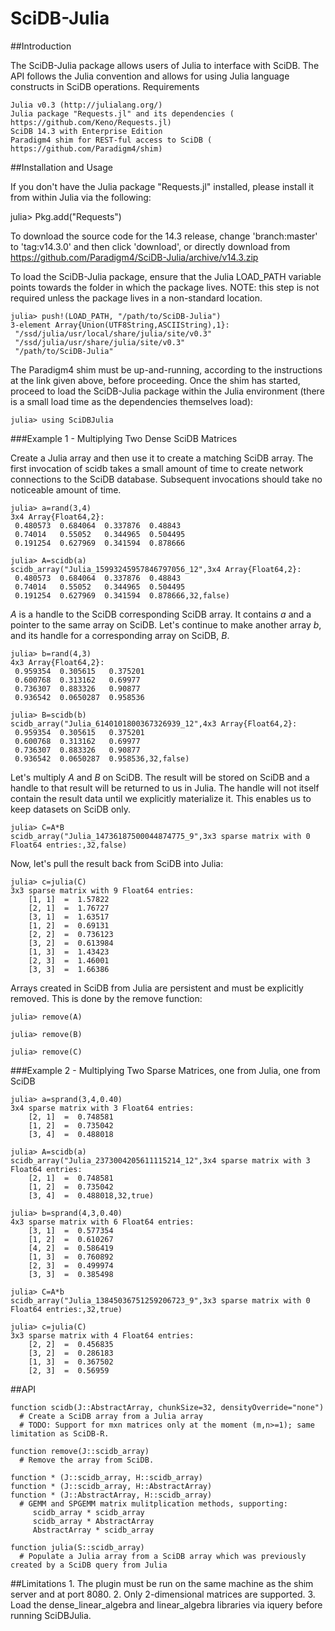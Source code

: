 SciDB-Julia
===========
##Introduction

The SciDB-Julia package allows users of Julia to interface with SciDB. The API follows the Julia convention and allows for using Julia language constructs in SciDB operations.
Requirements

    Julia v0.3 (​http://julialang.org/)
    Julia package "Requests.jl" and its dependencies (​https://github.com/Keno/Requests.jl)
    SciDB 14.3 with Enterprise Edition
    Paradigm4 shim for REST-ful access to SciDB (​https://github.com/Paradigm4/shim)

##Installation and Usage

If you don't have the Julia package "Requests.jl" installed, please install it from within Julia via the following:

   julia> Pkg.add("Requests")

To download the source code for the 14.3 release, change 'branch:master' to 'tag:v14.3.0' and then click 'download', or directly download from https://github.com/Paradigm4/SciDB-Julia/archive/v14.3.zip

To load the SciDB-Julia package, ensure that the Julia LOAD_PATH variable points towards the folder in which the package lives.
NOTE: this step is not required unless the package lives in a non-standard location.

    julia> push!(LOAD_PATH, "/path/to/SciDB-Julia")
    3-element Array{Union(UTF8String,ASCIIString),1}:
     "/ssd/julia/usr/local/share/julia/site/v0.3"
     "/ssd/julia/usr/share/julia/site/v0.3"      
     "/path/to/SciDB-Julia"

The Paradigm4 shim must be up-and-running, according to the instructions at the link given above, before proceeding. Once the shim has started, proceed to load the SciDB-Julia package within the Julia environment (there is a small load time as the dependencies themselves load):

    julia> using SciDBJulia

###Example 1 - Multiplying Two Dense SciDB Matrices

Create a Julia array and then use it to create a matching SciDB array. The first invocation of scidb takes a small amount of time to create network connections to the SciDB database. Subsequent invocations should take no noticeable amount of time.

    julia> a=rand(3,4)
    3x4 Array{Float64,2}:
     0.480573  0.684064  0.337876  0.48843 
     0.74014   0.55052   0.344965  0.504495
     0.191254  0.627969  0.341594  0.878666

    julia> A=scidb(a)
    scidb_array("Julia_15993245957846797056_12",3x4 Array{Float64,2}:
     0.480573  0.684064  0.337876  0.48843 
     0.74014   0.55052   0.344965  0.504495
     0.191254  0.627969  0.341594  0.878666,32,false)

_A_ is a handle to the SciDB corresponding SciDB array. It contains _a_ and a pointer to the same array on SciDB. Let's continue to make another array _b_, and its handle for a corresponding array on SciDB, _B_.
    
    julia> b=rand(4,3)
    4x3 Array{Float64,2}:
     0.959354  0.305615   0.375201
     0.600768  0.313162   0.69977 
     0.736307  0.883326   0.90877 
     0.936542  0.0650287  0.958536
    
    julia> B=scidb(b)
    scidb_array("Julia_6140101800367326939_12",4x3 Array{Float64,2}:
     0.959354  0.305615   0.375201
     0.600768  0.313162   0.69977 
     0.736307  0.883326   0.90877 
     0.936542  0.0650287  0.958536,32,false)
    
Let's multiply _A_ and _B_ on SciDB. The result will be stored on SciDB and a handle to that result will be returned to us in Julia. The handle will not itself contain the result data until we explicitly materialize it. This enables us to keep datasets on SciDB only.

    julia> C=A*B
    scidb_array("Julia_14736187500044874775_9",3x3 sparse matrix with 0 Float64 entries:,32,false)

Now, let's pull the result back from SciDB into Julia:

    julia> c=julia(C)
    3x3 sparse matrix with 9 Float64 entries:
    	[1, 1]  =  1.57822
    	[2, 1]  =  1.76727
    	[3, 1]  =  1.63517
    	[1, 2]  =  0.69131
    	[2, 2]  =  0.736123
    	[3, 2]  =  0.613984
    	[1, 3]  =  1.43423
    	[2, 3]  =  1.46001
    	[3, 3]  =  1.66386

Arrays created in SciDB from Julia are persistent and must be explicitly removed. This is done by the remove function:

    julia> remove(A)

    julia> remove(B)

    julia> remove(C)

###Example 2 - Multiplying Two Sparse Matrices, one from Julia, one from SciDB

    julia> a=sprand(3,4,0.40)
    3x4 sparse matrix with 3 Float64 entries:
    	[2, 1]  =  0.748581
    	[1, 2]  =  0.735042
    	[3, 4]  =  0.488018
    
    julia> A=scidb(a)
    scidb_array("Julia_2373004205611115214_12",3x4 sparse matrix with 3 Float64 entries:
    	[2, 1]  =  0.748581
    	[1, 2]  =  0.735042
    	[3, 4]  =  0.488018,32,true)
    
    julia> b=sprand(4,3,0.40)
    4x3 sparse matrix with 6 Float64 entries:
    	[3, 1]  =  0.577354
    	[1, 2]  =  0.610267
    	[4, 2]  =  0.586419
    	[1, 3]  =  0.760892
    	[2, 3]  =  0.499974
    	[3, 3]  =  0.385498
    
    julia> C=A*b
    scidb_array("Julia_13845036751259206723_9",3x3 sparse matrix with 0 Float64 entries:,32,true)
    
    julia> c=julia(C)
    3x3 sparse matrix with 4 Float64 entries:
    	[2, 2]  =  0.456835
    	[3, 2]  =  0.286183
    	[1, 3]  =  0.367502
    	[2, 3]  =  0.56959

##API

    function scidb(J::AbstractArray, chunkSize=32, densityOverride="none")
      # Create a SciDB array from a Julia array
      # TODO: Support for mxn matrices only at the moment (m,n>=1); same limitation as SciDB-R.
    
    function remove(J::scidb_array)
      # Remove the array from SciDB.
    
    function * (J::scidb_array, H::scidb_array)
    function * (J::scidb_array, H::AbstractArray)
    function * (J::AbstractArray, H::scidb_array)
      # GEMM and SPGEMM matrix mulitplication methods, supporting:
         scidb_array * scidb_array
         scidb_array * AbstractArray
         AbstractArray * scidb_array
    
    function julia(S::scidb_array)
      # Populate a Julia array from a SciDB array which was previously created by a SciDB query from Julia

##Limitations
    1. The plugin must be run on the same machine as the shim server and at port 8080.
    2. Only 2-dimensional matrices are supported.
    3. Load the dense_linear_algebra and linear_algebra libraries via iquery before running SciDBJulia.
